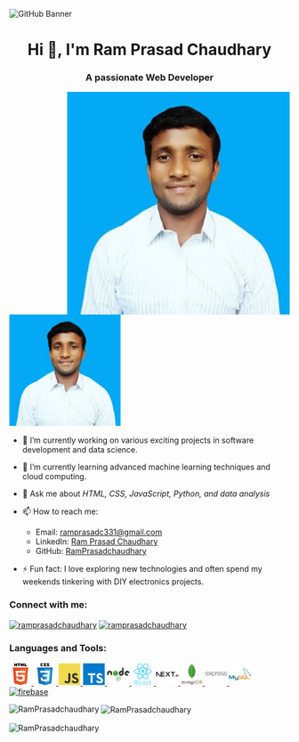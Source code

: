 ![GitHub Banner](https://github.com/RamPrasadchaudhary/RamPrasadchaudhary/blob/main/githubBanner.png)

<h1 align="center">Hi 👋, I'm Ram Prasad Chaudhary</h1>
<h3 align="center">A passionate Web Developer</h3>
<img align="right" alt="coding" width="400" src="https://github.com/RamPrasadchaudhary/RamPrasadchaudhary/blob/main/New%20Doc%2008-03-2024%2018.05.jpg">

<p align="left"> <img src="https://github.com/RamPrasadchaudhary/RamPrasadchaudhary/blob/main/New%20Doc%2008-03-2024%2018.05.jpg" alt="Profile View" width="200"/> </p>

- 🔭 I’m currently working on various exciting projects in software development and data science.

- 🌱 I’m currently learning advanced machine learning techniques and cloud computing.

- 💬 Ask me about *HTML, CSS, JavaScript, Python, and data analysis*

- 📫 How to reach me: 
  - Email: ramprasadc331@gmail.com
  - LinkedIn: [Ram Prasad Chaudhary](https://www.linkedin.com/in/ram-prasad-chaudhary-312221251/)
  - GitHub: [RamPrasadchaudhary](https://github.com/RamPrasadchaudhary)

- ⚡ Fun fact: I love exploring new technologies and often spend my weekends tinkering with DIY electronics projects.

<h3 align="left">Connect with me:</h3>
<p align="left">
  <a href="https://linkedin.com/in/ramprasadchaudhary" target="blank"><img align="center" src="https://raw.githubusercontent.com/rahuldkjain/github-profile-readme-generator/master/src/images/icons/Social/linked-in-alt.svg" alt="ramprasadchaudhary" height="30" width="40" /></a>
  <a href="https://fb.com/ramprasadchaudhary" target="blank"><img align="center" src="https://raw.githubusercontent.com/rahuldkjain/github-profile-readme-generator/master/src/images/icons/Social/facebook.svg" alt="ramprasadchaudhary" height="30" width="40" /></a>
</p>

<h3 align="left">Languages and Tools:</h3>
<p align="left"> 
  <a href="https://developer.mozilla.org/en-US/docs/Web/HTML" target="_blank" rel="noreferrer"> 
    <img src="https://raw.githubusercontent.com/devicons/devicon/master/icons/html5/html5-original-wordmark.svg" alt="html5" width="40" height="40"/> 
  </a> 
  <a href="https://developer.mozilla.org/en-US/docs/Web/CSS" target="_blank" rel="noreferrer"> 
    <img src="https://raw.githubusercontent.com/devicons/devicon/master/icons/css3/css3-original-wordmark.svg" alt="css3" width="40" height="40"/> 
  </a> 
  <a href="https://developer.mozilla.org/en-US/docs/Web/JavaScript" target="_blank" rel="noreferrer"> 
    <img src="https://raw.githubusercontent.com/devicons/devicon/master/icons/javascript/javascript-original.svg" alt="javascript" width="40" height="40"/> 
  </a>
  <a href="https://www.typescriptlang.org/" target="_blank" rel="noreferrer"> 
    <img src="https://raw.githubusercontent.com/devicons/devicon/master/icons/typescript/typescript-original.svg" alt="typescript" width="40" height="40"/> 
  </a>
  <a href="https://nodejs.org" target="_blank" rel="noreferrer"> 
    <img src="https://raw.githubusercontent.com/devicons/devicon/master/icons/nodejs/nodejs-original-wordmark.svg" alt="nodejs" width="40" height="40"/> 
  </a> 
  <a href="https://reactjs.org/" target="_blank" rel="noreferrer"> 
    <img src="https://raw.githubusercontent.com/devicons/devicon/master/icons/react/react-original-wordmark.svg" alt="react" width="40" height="40"/> 
  </a> 
  <a href="https://nextjs.org/" target="_blank" rel="noreferrer"> 
    <img src="https://raw.githubusercontent.com/devicons/devicon/master/icons/nextjs/nextjs-original-wordmark.svg" alt="nextjs" width="40" height="40"/> 
  </a> 
  <a href="https://www.mongodb.com/" target="_blank" rel="noreferrer"> 
    <img src="https://raw.githubusercontent.com/devicons/devicon/master/icons/mongodb/mongodb-original-wordmark.svg" alt="mongodb" width="40" height="40"/> 
  </a>
  <a href="https://expressjs.com/" target="_blank" rel="noreferrer"> 
    <img src="https://raw.githubusercontent.com/devicons/devicon/master/icons/express/express-original-wordmark.svg" alt="express" width="40" height="40"/> 
  </a>
  <a href="https://www.mysql.com/" target="_blank" rel="noreferrer"> 
    <img src="https://raw.githubusercontent.com/devicons/devicon/master/icons/mysql/mysql-original-wordmark.svg" alt="mysql" width="40" height="40"/> 
  </a> 
  <a href="https://firebase.google.com/" target="_blank" rel="noreferrer"> 
    <img src="https://www.vectorlogo.zone/logos/firebase/firebase-icon.svg" alt="firebase" width="40" height="40"/> 
  </a>
</p>

<p><img align="left" src="https://github-readme-stats.vercel.app/api/top-langs?username=RamPrasadchaudhary&show_icons=true&locale=en&layout=compact" alt="RamPrasadchaudhary" /></p>

<p>&nbsp;<img align="center" src="https://github-readme-stats.vercel.app/api?username=RamPrasadchaudhary&show_icons=true&locale=en" alt="RamPrasadchaudhary" /></p>

<p><img align="center" src="https://github-readme-streak-stats.herokuapp.com/?user=RamPrasadchaudhary&" alt="RamPrasadchaudhary" /></p>
